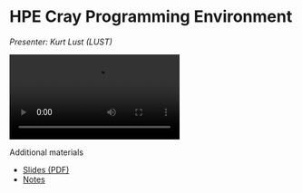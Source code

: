 # HPE Cray Programming Environment

*Presenter: Kurt Lust (LUST)*

<video src="https://462000265.lumidata.eu/1day-20230921/recordings/02_HPE_Cray_Programming_Environment.mp4" controls="controls">
</video>

Additional materials

-   [Slides (PDF)](https://462000265.lumidata.eu/1day-20230921/files/LUMI-1day-20230921-02-CPE.pdf)
-   [Notes](02_CPE.md)
